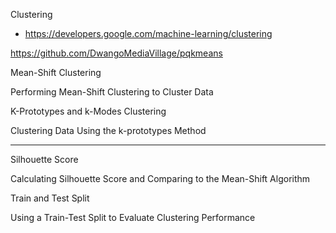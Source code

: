 Clustering
- https://developers.google.com/machine-learning/clustering

https://github.com/DwangoMediaVillage/pqkmeans

Mean-Shift Clustering

Performing Mean-Shift Clustering to Cluster Data

K-Prototypes and k-Modes Clustering

Clustering Data Using the k-prototypes Method

****

Silhouette Score

Calculating Silhouette Score and Comparing to the Mean-Shift Algorithm

Train and Test Split

Using a Train-Test Split to Evaluate Clustering Performance

